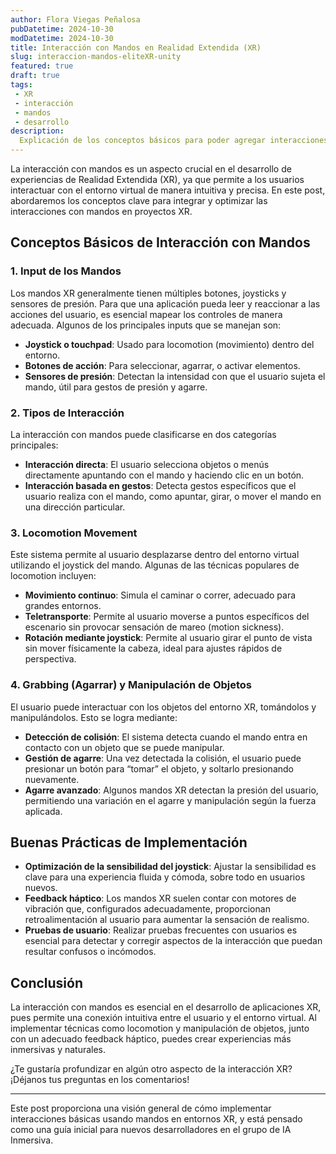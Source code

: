 ```yaml
---
author: Flora Viegas Peñalosa
pubDatetime: 2024-10-30
modDatetime: 2024-10-30
title: Interacción con Mandos en Realidad Extendida (XR)
slug: interaccion-mandos-eliteXR-unity
featured: true
draft: true
tags:
 - XR
 - interacción
 - mandos
 - desarrollo
description:
  Explicación de los conceptos básicos para poder agregar interacciones con mandos a nuestra escena en Unity.
---
```


La interacción con mandos es un aspecto crucial en el desarrollo de experiencias de Realidad Extendida (XR), ya que permite a los usuarios interactuar con el entorno virtual de manera intuitiva y precisa. En este post, abordaremos los conceptos clave para integrar y optimizar las interacciones con mandos en proyectos XR.

## Conceptos Básicos de Interacción con Mandos

### 1. **Input de los Mandos**
   Los mandos XR generalmente tienen múltiples botones, joysticks y sensores de presión. Para que una aplicación pueda leer y reaccionar a las acciones del usuario, es esencial mapear los controles de manera adecuada. Algunos de los principales inputs que se manejan son:
   - **Joystick o touchpad**: Usado para locomotion (movimiento) dentro del entorno.
   - **Botones de acción**: Para seleccionar, agarrar, o activar elementos.
   - **Sensores de presión**: Detectan la intensidad con que el usuario sujeta el mando, útil para gestos de presión y agarre.

### 2. **Tipos de Interacción**

   La interacción con mandos puede clasificarse en dos categorías principales:

   - **Interacción directa**: El usuario selecciona objetos o menús directamente apuntando con el mando y haciendo clic en un botón.
   - **Interacción basada en gestos**: Detecta gestos específicos que el usuario realiza con el mando, como apuntar, girar, o mover el mando en una dirección particular.

### 3. **Locomotion Movement**
   Este sistema permite al usuario desplazarse dentro del entorno virtual utilizando el joystick del mando. Algunas de las técnicas populares de locomotion incluyen:
   - **Movimiento continuo**: Simula el caminar o correr, adecuado para grandes entornos.
   - **Teletransporte**: Permite al usuario moverse a puntos específicos del escenario sin provocar sensación de mareo (motion sickness).
   - **Rotación mediante joystick**: Permite al usuario girar el punto de vista sin mover físicamente la cabeza, ideal para ajustes rápidos de perspectiva.

### 4. **Grabbing (Agarrar) y Manipulación de Objetos**
   El usuario puede interactuar con los objetos del entorno XR, tomándolos y manipulándolos. Esto se logra mediante:
   - **Detección de colisión**: El sistema detecta cuando el mando entra en contacto con un objeto que se puede manipular.
   - **Gestión de agarre**: Una vez detectada la colisión, el usuario puede presionar un botón para “tomar” el objeto, y soltarlo presionando nuevamente.
   - **Agarre avanzado**: Algunos mandos XR detectan la presión del usuario, permitiendo una variación en el agarre y manipulación según la fuerza aplicada.

## Buenas Prácticas de Implementación

- **Optimización de la sensibilidad del joystick**: Ajustar la sensibilidad es clave para una experiencia fluida y cómoda, sobre todo en usuarios nuevos.
- **Feedback háptico**: Los mandos XR suelen contar con motores de vibración que, configurados adecuadamente, proporcionan retroalimentación al usuario para aumentar la sensación de realismo.
- **Pruebas de usuario**: Realizar pruebas frecuentes con usuarios es esencial para detectar y corregir aspectos de la interacción que puedan resultar confusos o incómodos.

## Conclusión

La interacción con mandos es esencial en el desarrollo de aplicaciones XR, pues permite una conexión intuitiva entre el usuario y el entorno virtual. Al implementar técnicas como locomotion y manipulación de objetos, junto con un adecuado feedback háptico, puedes crear experiencias más inmersivas y naturales.

¿Te gustaría profundizar en algún otro aspecto de la interacción XR? ¡Déjanos tus preguntas en los comentarios!

---

Este post proporciona una visión general de cómo implementar interacciones básicas usando mandos en entornos XR, y está pensado como una guía inicial para nuevos desarrolladores en el grupo de IA Inmersiva. 

